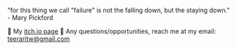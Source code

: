 "for this thing we call "failure" is not the falling down, but the staying down.” - Mary Pickford

📌 My [itch.io page](https://itch.io/profile/teeraritw)
📧 Any questions/opportunities, reach me at my email: teeraritw@gmail.com
